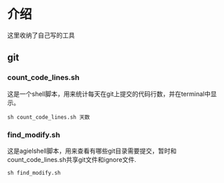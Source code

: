 # 介绍
这里收纳了自己写的工具

## git
### count_code_lines.sh
这是一个shell脚本，用来统计每天在git上提交的代码行数，并在terminal中显示。

```shell
sh count_code_lines.sh 天数
```

### find_modify.sh
这是agielshell脚本，用来查看有哪些git目录需要提交，暂时和count_code_lines.sh共享git文件和ignore文件.

```shell
sh find_modify.sh
```
